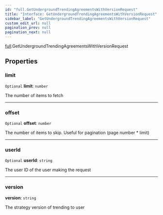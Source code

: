 ```yaml
---
id: "full.GetUndergroundTrendingAgreementsWithVersionRequest"
title: "Interface: GetUndergroundTrendingAgreementsWithVersionRequest"
sidebar_label: "GetUndergroundTrendingAgreementsWithVersionRequest"
custom_edit_url: null
pagination_prev: null
pagination_next: null
---
```


[full](../namespaces/full.md).GetUndergroundTrendingAgreementsWithVersionRequest

## Properties

### limit

 `Optional` **limit**: `number`

The number of items to fetch

___

### offset

 `Optional` **offset**: `number`

The number of items to skip. Useful for pagination (page number * limit)

___

### userId

 `Optional` **userId**: `string`

The user ID of the user making the request

___

### version

 **version**: `string`

The strategy version of trending to user

